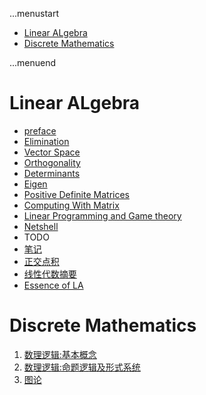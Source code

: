 ...menustart

 - [Linear ALgebra](#bd8cfe5912b0bee7fd7d191afedf8995)
 - [Discrete Mathematics](#d2bcb78d5ac194c66f434e9fbcb3565e)

...menuend


<h2 id="bd8cfe5912b0bee7fd7d191afedf8995"></h2>

# Linear ALgebra

 - [preface](https://github.com/mebusy/notes/blob/master/dev_notes/LinearAlgebra_preface.md) 
 - [Elimination](https://github.com/mebusy/notes/blob/master/dev_notes/LinearAlgebra_MatricesandGaussianElimination.md)  
 - [Vector Space](https://github.com/mebusy/notes/blob/master/dev_notes/LinearAlgebra_VectorSpace.md)  
 - [Orthogonality](https://github.com/mebusy/notes/blob/master/dev_notes/LinearAlgebra_Orthogonality.md)
 - [Determinants](https://github.com/mebusy/notes/blob/master/dev_notes/LinearAlgebra_Determinants.md) 
 - [Eigen](https://github.com/mebusy/notes/blob/master/dev_notes/LinearAlgebra_Eigen.md)  
 - [Positive Definite Matrices](https://github.com/mebusy/notes/blob/master/dev_notes/LinearAlgebra_PositiveDefiniteMatrices.md)
 - [Computing With Matrix](https://github.com/mebusy/notes/blob/master/dev_notes/LinearAlgebra_Computing_With_Matrix.md)
 - [Linear Programming and Game theory](https://github.com/mebusy/notes/blob/master/dev_notes/LinearAlgebra_Linear_Programming_and_Game_theory.md)
 - [Netshell](https://github.com/mebusy/notes/blob/master/dev_notes/LinearAlgebra_Netshell.md)  
 - TODO
 - [笔记](https://github.com/mebusy/notes/blob/master/dev_notes/LA_keynote.md) 
 - [正交点积](http://htmlpreview.github.io/?https://github.com/mebusy/notes/blob/master/md/MIG_%E6%AD%A3%E4%BA%A4%E8%BF%90%E7%AE%97%E7%AC%A6%E5%92%8C%E6%AD%A3%E4%BA%A4%E7%82%B9%E7%A7%AF.html) 
 - [线性代数摘要](https://github.com/mebusy/notes/blob/master/dev_notes/LinearAlgebra.md) 
 - [Essence of LA](https://github.com/mebusy/notes/blob/master/dev_notes/3blue1brown.md)



<h2 id="d2bcb78d5ac194c66f434e9fbcb3565e"></h2>

# Discrete Mathematics

 1. [数理逻辑:基本概念](https://github.com/mebusy/notes/blob/master/dev_notes/DiscreteMathematics.md)
 2. [数理逻辑:命题逻辑及形式系统](https://github.com/mebusy/notes/blob/master/dev_notes/DiscreteMathematics_week2.md)
 3. [图论](https://github.com/mebusy/notes/blob/master/dev_notes/DiscreteMathematics_Week7.md)

